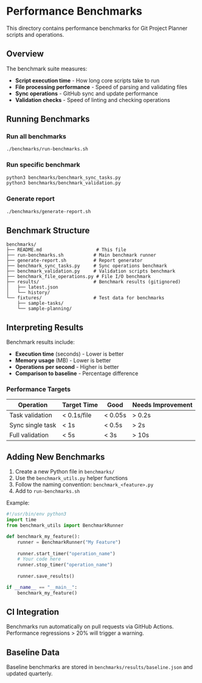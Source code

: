 # Performance Benchmarks

This directory contains performance benchmarks for Git Project Planner scripts and operations.

## Overview

The benchmark suite measures:
- **Script execution time** - How long core scripts take to run
- **File processing performance** - Speed of parsing and validating files
- **Sync operations** - GitHub sync and update performance
- **Validation checks** - Speed of linting and checking operations

## Running Benchmarks

### Run all benchmarks
```bash
./benchmarks/run-benchmarks.sh
```

### Run specific benchmark
```bash
python3 benchmarks/benchmark_sync_tasks.py
python3 benchmarks/benchmark_validation.py
```

### Generate report
```bash
./benchmarks/generate-report.sh
```

## Benchmark Structure

```
benchmarks/
├── README.md                    # This file
├── run-benchmarks.sh           # Main benchmark runner
├── generate-report.sh          # Report generator
├── benchmark_sync_tasks.py     # Sync operations benchmark
├── benchmark_validation.py     # Validation scripts benchmark
├── benchmark_file_operations.py # File I/O benchmark
├── results/                    # Benchmark results (gitignored)
│   ├── latest.json
│   └── history/
└── fixtures/                   # Test data for benchmarks
    ├── sample-tasks/
    └── sample-planning/
```

## Interpreting Results

Benchmark results include:
- **Execution time** (seconds) - Lower is better
- **Memory usage** (MB) - Lower is better
- **Operations per second** - Higher is better
- **Comparison to baseline** - Percentage difference

### Performance Targets

| Operation | Target Time | Good | Needs Improvement |
|-----------|-------------|------|-------------------|
| Task validation | < 0.1s/file | < 0.05s | > 0.2s |
| Sync single task | < 1s | < 0.5s | > 2s |
| Full validation | < 5s | < 3s | > 10s |

## Adding New Benchmarks

1. Create a new Python file in `benchmarks/`
2. Use the `benchmark_utils.py` helper functions
3. Follow the naming convention: `benchmark_<feature>.py`
4. Add to `run-benchmarks.sh`

Example:
```python
#!/usr/bin/env python3
import time
from benchmark_utils import BenchmarkRunner

def benchmark_my_feature():
    runner = BenchmarkRunner("My Feature")
    
    runner.start_timer("operation_name")
    # Your code here
    runner.stop_timer("operation_name")
    
    runner.save_results()

if __name__ == "__main__":
    benchmark_my_feature()
```

## CI Integration

Benchmarks run automatically on pull requests via GitHub Actions.
Performance regressions > 20% will trigger a warning.

## Baseline Data

Baseline benchmarks are stored in `benchmarks/results/baseline.json` and updated quarterly.
